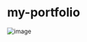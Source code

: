 # my-portfolio
![image](https://user-images.githubusercontent.com/83734367/188332163-33bcc112-2254-4f35-ad24-7cef0f9a6ccc.png)
